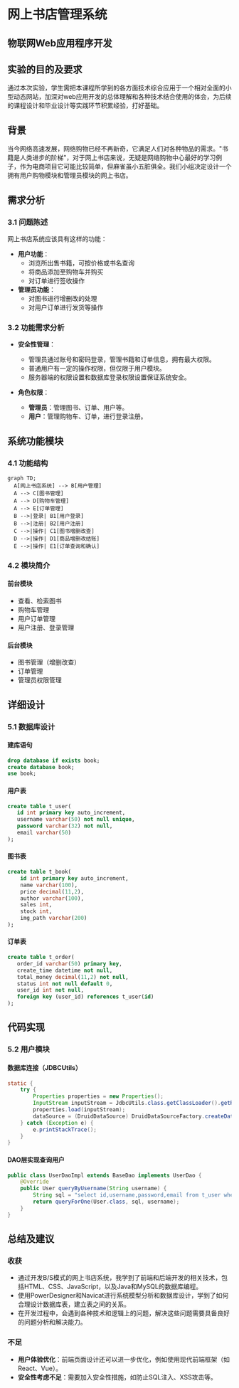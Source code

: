 # 网上书店管理系统

## 物联网Web应用程序开发
  
## 实验的目的及要求

通过本次实验，学生需把本课程所学到的各方面技术综合应用于一个相对全面的小型动态网站，加深对web应用开发的总体理解和各种技术结合使用的体会，为后续的课程设计和毕业设计等实践环节积累经验，打好基础。

## 背景

当今网络高速发展，网络购物已经不再新奇，它满足人们对各种物品的需求。"书籍是人类进步的阶梯"，对于网上书店来说，无疑是网络购物中心最好的学习例子，作为电商项目它可能比较简单，但麻雀虽小五脏俱全。我们小组决定设计一个拥有用户购物模块和管理员模块的网上书店。

## 需求分析

### 3.1 问题陈述

网上书店系统应该具有这样的功能：

- **用户功能**：
  - 浏览所出售书籍，可按价格或书名查询
  - 将商品添加至购物车并购买
  - 对订单进行签收操作
- **管理员功能**：
  - 对图书进行增删改的处理
  - 对用户订单进行发货等操作

### 3.2 功能需求分析

- **安全性管理**：
  - 管理员通过账号和密码登录，管理书籍和订单信息，拥有最大权限。
  - 普通用户有一定的操作权限，但仅限于用户模块。
  - 服务器端的权限设置和数据库登录权限设置保证系统安全。

- **角色权限**：
  - **管理员**：管理图书、订单、用户等。
  - **用户**：管理购物车、订单，进行登录注册。

## 系统功能模块

### 4.1 功能结构

```mermaid
graph TD;
  A[网上书店系统] --> B[用户管理]
  A --> C[图书管理]
  A --> D[购物车管理]
  A --> E[订单管理]
  B -->|登录| B1[用户登录]
  B -->|注册| B2[用户注册]
  C -->|操作| C1[图书增删改查]
  D -->|操作| D1[商品增删改结账]
  E -->|操作| E1[订单查询和确认]
```

### 4.2 模块简介

#### **前台模块**
- 查看、检索图书
- 购物车管理
- 用户订单管理
- 用户注册、登录管理

#### **后台模块**
- 图书管理（增删改查）
- 订单管理
- 管理员权限管理

## 详细设计

### 5.1 数据库设计

#### 建库语句

```sql
drop database if exists book;
create database book;
use book;
```

#### **用户表**
```sql
create table t_user(
   id int primary key auto_increment,
   username varchar(50) not null unique,
   password varchar(32) not null,
   email varchar(50) 
);
```

#### **图书表**
```sql
create table t_book(
    id int primary key auto_increment,
    name varchar(100),
    price decimal(11,2),
    author varchar(100),
    sales int,
    stock int,
    img_path varchar(200)
);
```

#### **订单表**
```sql
create table t_order(
   order_id varchar(50) primary key,
   create_time datetime not null,
   total_money decimal(11,2) not null,
   status int not null default 0,
   user_id int not null,
   foreign key (user_id) references t_user(id)
);
```

## 代码实现

### 5.2 用户模块

#### **数据库连接（JDBCUtils）**
```java
static {
    try {
        Properties properties = new Properties();
        InputStream inputStream = JdbcUtils.class.getClassLoader().getResourceAsStream("jdbc.properties");
        properties.load(inputStream);
        dataSource = (DruidDataSource) DruidDataSourceFactory.createDataSource(properties);
    } catch (Exception e) {
        e.printStackTrace();
    }
}
```

#### **DAO层实现查询用户**
```java
public class UserDaoImpl extends BaseDao implements UserDao {
    @Override
    public User queryByUsername(String username) {
        String sql = "select id,username,password,email from t_user where username = ?";
        return queryForOne(User.class, sql, username);
    }
}
```

## 总结及建议

### **收获**

- 通过开发B/S模式的网上书店系统，我学到了前端和后端开发的相关技术，包括HTML、CSS、JavaScript，以及Java和MySQL的数据库编程。
- 使用PowerDesigner和Navicat进行系统模型分析和数据库设计，学到了如何合理设计数据库表，建立表之间的关系。
- 在开发过程中，会遇到各种技术和逻辑上的问题，解决这些问题需要具备良好的问题分析和解决能力。

### **不足**

- **用户体验优化**：前端页面设计还可以进一步优化，例如使用现代前端框架（如React、Vue）。
- **安全性考虑不足**：需要加入安全性措施，如防止SQL注入、XSS攻击等。

